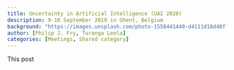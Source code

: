 ```yaml
---
title: Uncertainty in Artificial Intelligence (UAI 2020)
description: 9-10 September 2019 in Ghent, Belgium
background: "https://images.unsplash.com/photo-1558441440-d4111d18d48f?ixlib=rb-1.2.1&ixid=eyJhcHBfaWQiOjEyMDd9&auto=format&fit=crop&w=1200&q=80"
author: [Philip J. Fry, Turanga Leela]
categories: [Meetings, Shared category]
---
```


This post
